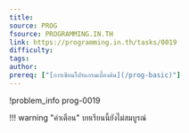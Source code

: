 ```yaml
---
title: 
source: PROG
fsource: PROGRAMMING.IN.TH
link: https://programming.in.th/tasks/0019
difficulty: 
tags: 
author: 
prereq: ["[การเขียนโปรแกรมเบื้องต้น](/prog-basic)"]
---
```


!problem_info prog-0019

!!! warning "คำเตือน"
    บทเรียนนี้ยังไม่สมบูรณ์
